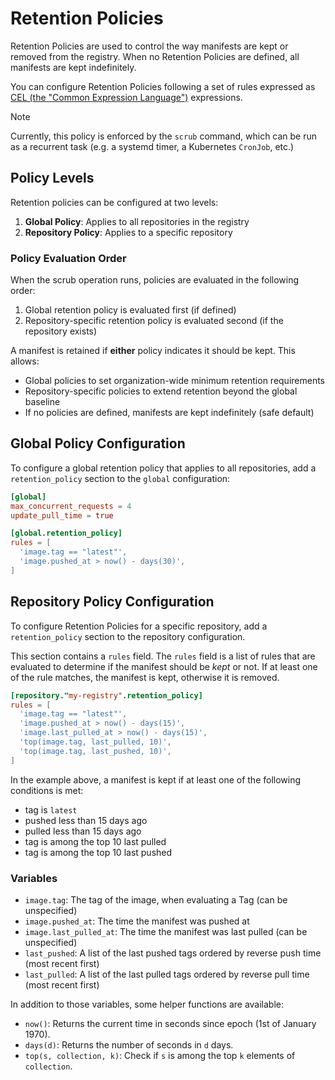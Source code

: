 # Retention Policies

Retention Policies are used to control the way manifests are kept or removed from the registry.
When no Retention Policies are defined, all manifests are kept indefinitely.

You can configure Retention Policies following a set of rules expressed as [CEL (the "Common Expression Language")](https://cel.dev/) expressions.

> [!NOTE]
> Currently, this policy is enforced by the `scrub` command, which can be run as a recurrent task (e.g. a systemd timer,
> a Kubernetes `CronJob`, etc.)

## Policy Levels

Retention policies can be configured at two levels:

1. **Global Policy**: Applies to all repositories in the registry
2. **Repository Policy**: Applies to a specific repository

### Policy Evaluation Order

When the scrub operation runs, policies are evaluated in the following order:

1. Global retention policy is evaluated first (if defined)
2. Repository-specific retention policy is evaluated second (if the repository exists)

A manifest is retained if **either** policy indicates it should be kept. This allows:
- Global policies to set organization-wide minimum retention requirements
- Repository-specific policies to extend retention beyond the global baseline
- If no policies are defined, manifests are kept indefinitely (safe default)

## Global Policy Configuration

To configure a global retention policy that applies to all repositories, add a `retention_policy` section to the `global` configuration:

```toml
[global]
max_concurrent_requests = 4
update_pull_time = true

[global.retention_policy]
rules = [
  'image.tag == "latest"',
  'image.pushed_at > now() - days(30)',
]
```

## Repository Policy Configuration

To configure Retention Policies for a specific repository, add a `retention_policy` section to the repository configuration.

This section contains a `rules` field.
The `rules` field is a list of rules that are evaluated to determine if the manifest should be _kept_ or not.
If at least one of the rule matches, the manifest is kept, otherwise it is removed.

```toml
[repository."my-registry".retention_policy]
rules = [
  'image.tag == "latest"',
  'image.pushed_at > now() - days(15)',
  'image.last_pulled_at > now() - days(15)',
  'top(image.tag, last_pulled, 10)',
  'top(image.tag, last_pushed, 10)',
]
```

In the example above, a manifest is kept if at least one of the following conditions is met:
- tag is `latest`
- pushed less than 15 days ago
- pulled less than 15 days ago
- tag is among the top 10 last pulled
- tag is among the top 10 last pushed

### Variables

- `image.tag`: The tag of the image, when evaluating a Tag (can be unspecified)
- `image.pushed_at`: The time the manifest was pushed at
- `image.last_pulled_at`: The time the manifest was last pulled (can be unspecified)
- `last_pushed`: A list of the last pushed tags ordered by reverse push time (most recent first)
- `last_pulled`: A list of the last pulled tags ordered by reverse pull time (most recent first)

In addition to those variables, some helper functions are available:
- `now()`: Returns the current time in seconds since epoch (1st of January 1970).
- `days(d)`: Returns the number of seconds in `d` days.
- `top(s, collection, k)`: Check if `s` is among the top `k` elements of `collection`.

